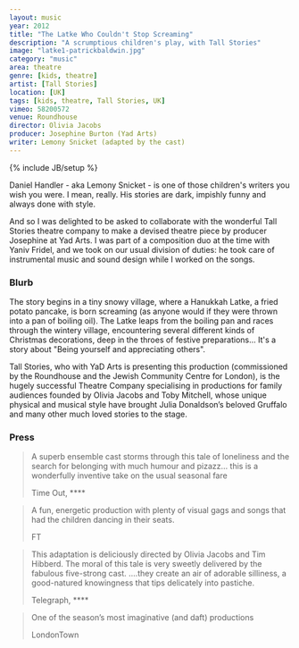 ```yaml
---
layout: music
year: 2012
title: "The Latke Who Couldn't Stop Screaming"
description: "A scrumptious children's play, with Tall Stories"
image: "latke1-patrickbaldwin.jpg"
category: "music"
area: theatre
genre: [kids, theatre]
artist: [Tall Stories]
location: [UK]
tags: [kids, theatre, Tall Stories, UK]
vimeo: 58200572
venue: Roundhouse
director: Olivia Jacobs
producer: Josephine Burton (Yad Arts)
writer: Lemony Snicket (adapted by the cast)
---
```

{% include JB/setup %}

Daniel Handler - aka Lemony Snicket - is one of those children's writers you wish you were. I mean, really. His stories are dark, impishly funny and always done with style. 

And so I was delighted to be asked to collaborate with the wonderful Tall Stories theatre company to make a devised theatre piece by producer Josephine at Yad Arts. I was part of a composition duo at the time with Yaniv Fridel, and we took on our usual division of duties: he took care of instrumental music and sound design while I worked on the songs.

<h3>Blurb</h3>
The story begins in a tiny snowy village, where a Hanukkah Latke, a fried potato pancake, is born screaming (as anyone would if they were thrown into a pan of boiling oil). The Latke leaps from the boiling pan and races through the wintery village, encountering several different kinds of Christmas decorations, deep in the throes of festive preparations... It's a story about "Being yourself and appreciating others".

Tall Stories, who with YaD Arts is presenting this production (commissioned by the Roundhouse and the Jewish Community Centre for London), is the hugely successful Theatre Company specialising in productions for family audiences founded by Olivia Jacobs and Toby Mitchell, whose unique physical and musical style have brought Julia Donaldson’s beloved Gruffalo and many other much loved stories to the stage. 

<h3>Press</h3>

<blockquote>
	<p>A superb ensemble cast storms through this tale of loneliness and the search for belonging with much humour and pizazz… this is a wonderfully inventive take on the usual seasonal fare</p>
<footer>Time Out, ****</footer>
</blockquote>

<blockquote>
	<p>A fun, energetic production with plenty of visual gags and songs that had the children dancing in their seats.</p> 
<footer>FT</footer>
</blockquote>

<blockquote>
	<p>This adaptation is deliciously directed by Olivia Jacobs and Tim Hibberd. The moral of this tale is very sweetly delivered by the fabulous five-strong cast. ….they create an air of adorable silliness, a good-natured knowingness that tips delicately into pastiche.</p> 
<footer>Telegraph, ****</footer>
</blockquote>

<blockquote>
	<p>One of the season’s most imaginative (and daft) productions</p> 
<footer>LondonTown</footer>
</blockquote>



